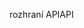 <span data-ttu-id="fd9d4-101">rozhraní API</span><span class="sxs-lookup"><span data-stu-id="fd9d4-101">API</span></span>